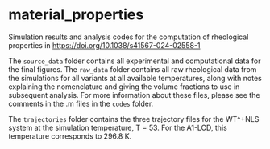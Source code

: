 # material_properties

Simulation results and analysis codes for the computation of rheological properties in https://doi.org/10.1038/s41567-024-02558-1

The `source_data` folder contains all experimental and computational data for the final figures. The `raw_data` folder contains all raw rheological data from the simulations for all variants at all available temperatures, along with notes explaining the nomenclature and giving the volume fractions to use in subsequent analysis. For more information about these files, please see the comments in the .m files in the `codes` folder.

The `trajectories` folder contains the three trajectory files for the WT^+NLS system at the simulation temperature, T = 53. For the A1-LCD, this temperature corresponds to 296.8 K.
